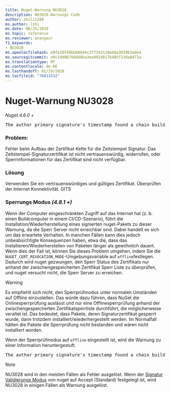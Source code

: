 ```yaml
---
title: Nuget-Warnung NU3028
description: NU3028-Warnungs Code
author: zhili1208
ms.author: lzhi
ms.date: 06/25/2018
ms.topic: reference
ms.reviewer: anangaur
f1_keywords:
- NU3028
ms.openlocfilehash: e9fe10f49bbb0684c2f7342128e68a3039b3ade4
ms.sourcegitcommit: e9c1dd0679ddd8ba3ee992d817b405f13da0472a
ms.translationtype: MT
ms.contentlocale: de-DE
ms.lasthandoff: 01/29/2020
ms.locfileid: "76813532"
---
```

# <a name="nuget-warning-nu3028"></a>Nuget-Warnung NU3028

*Nuget 4.6.0 +*

<pre>The author primary signature's timestamp found a chain building issue: The revocation function was unable to check revocation because the revocation server could not be reached. For more information, visit https://aka.ms/certificateRevocationMode</pre>

### <a name="issue"></a>Problem:
Fehler beim Aufbau der Zertifikat Kette für die Zeitstempel Signatur. Das Zeitstempel-Signaturzertifikat ist nicht vertrauenswürdig, widerrufen, oder Sperrinformationen für das Zertifikat sind nicht verfügbar.

### <a name="solution"></a>Lösung
Verwenden Sie ein vertrauenswürdiges und gültiges Zertifikat. Überprüfen der Internet Konnektivität. GITS

### <a name="revocation-check-mode-481"></a>Sperrungs Modus *(4.8.1 +)*
Wenn der Computer eingeschränkten Zugriff auf das Internet hat (z. b. einen Buildcomputer in einem CI/CD-Szenario), führt die Installation/Wiederherstellung eines signierten nuget-Pakets zu dieser Warnung, da die Sperr Server nicht erreichbar sind. Dabei handelt es sich um das erwartete Verhalten.
In manchen Fällen kann dies jedoch unbeabsichtigte Konsequenzen haben, etwa die, dass das Installieren/Wiederherstellen von Paketen länger als gewöhnlich dauert. Wenn dies der Fall ist, können Sie dieses Problem umgehen, indem Sie die `NUGET_CERT_REVOCATION_MODE`-Umgebungsvariable auf `offline`festlegen. Dadurch wird nuget gezwungen, den Sperr Status des Zertifikats nur anhand der zwischengespeicherten Zertifikat Sperr Liste zu überprüfen, und nuget versucht nicht, die Sperr Server zu erreichen.

> [!Warning]
> Es empfiehlt sich nicht, den Sperrprüfmodus unter normalen Umständen auf Offline einzustellen. Das würde dazu führen, dass NuGet die Onlinesperrprüfung auslässt und nur eine Offlinesperrprüfung anhand der zwischengespeicherten Zertifikatsperrliste durchführt, die möglicherweise veraltet ist. Das bedeutet, dass Pakete, deren Signaturzertifikat gesperrt wurde, dann trotzdem installiert/wiederhergestellt werden. Im Normalfall hätten die Pakete die Sperrprüfung nicht bestanden und wären nicht installiert worden.

Wenn der Sperrprüfmodus auf `offline` eingestellt ist, wird die Warnung zu einer Information heruntergestuft.

<pre>The author primary signature's timestamp found a chain building issue: The revocation function was unable to check revocation because the certificate is not available in the cached certificate revocation list and NUGET_CERT_REVOCATION_MODE environment variable has been set to offline. For more information, visit https://aka.ms/certificateRevocationMode.</pre>

> [!Note]
> NU3028 wird in den meisten Fällen als Fehler ausgelöst. Wenn der [Signatur Validierungs Modus](../../consume-packages/installing-signed-packages.md#configure-package-signature-requirements) von nuget auf Accept (Standard) festgelegt ist, wird NU3028 in einigen Fällen als Warnung ausgelöst.
